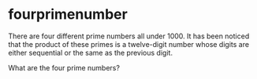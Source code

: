 # fourprimenumber

There are four different prime numbers all under 1000. 
It has been noticed that the product of these primes is a twelve-digit number 
whose digits are either sequential or the same as the previous digit.

What are the four prime numbers?
